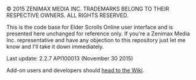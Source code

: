 © 2015 ZENIMAX MEDIA INC. TRADEMARKS BELONG TO THEIR RESPECTIVE OWNERS. ALL RIGHTS RESERVED.

This is the code base for Elder Scrolls Online user interface and is presented here unchanged for reference only. If you're a Zenimax Media Inc. representative and have any objection to this repository just let me know and I'll take it down immediately.

Last update: 2.2.7 API100013 (November 30 2015)

Add-on users and developers should [head to the Wiki](https://github.com/haggen/esoui/wiki).
